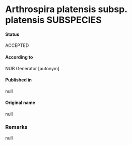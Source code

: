 # Arthrospira platensis subsp. platensis SUBSPECIES

#### Status
ACCEPTED

#### According to
NUB Generator [autonym]

#### Published in
null

#### Original name
null

### Remarks
null